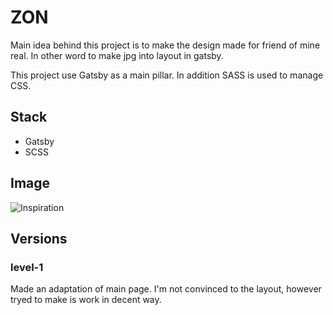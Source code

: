 # ZON

Main idea behind this project is to make the design made for friend of mine real. In other word to make jpg into layout in gatsby.

This project use Gatsby as a main pillar.
In addition SASS is used to manage CSS.

## Stack

- Gatsby
- SCSS

## Image

![Inspiration](src/assets/images/zon.jpg)

## Versions

### level-1

Made an adaptation of main page. I'm not convinced to the layout, however tryed to make is work in decent way.
